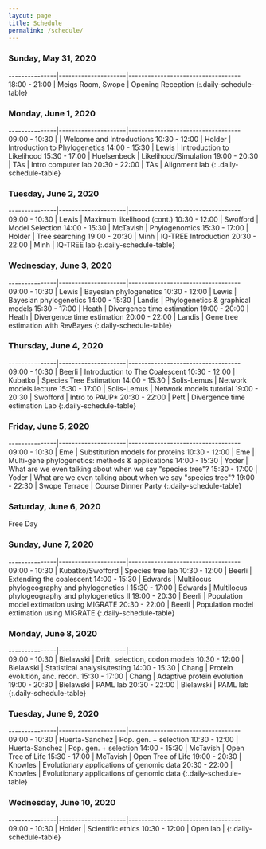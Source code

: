 ```yaml
---
layout: page
title: Schedule
permalink: /schedule/
---
```

### Sunday, May 31, 2020

---------------|---------------------|-----------------------------------
 18:00 - 21:00 |  Meigs Room, Swope  | Opening Reception
{:.daily-schedule-table}

### Monday, June 1, 2020

---------------|---------------------|-----------------------------------
 09:00 - 10:30 |                     | Welcome and Introductions
 10:30 - 12:00 | Holder              | Introduction to Phylogenetics
 14:00 - 15:30 | Lewis               | Introduction to Likelihood
 15:30 - 17:00 | Huelsenbeck         | Likelihood/Simulation
 19:00 - 20:30 | TAs                 | Intro computer lab
 20:30 - 22:00 | TAs                 | Alignment lab
{: .daily-schedule-table}

### Tuesday, June 2, 2020

---------------|---------------------|-----------------------------------
 09:00 - 10:30 | Lewis               | Maximum likelihood (cont.)
 10:30 - 12:00 | Swofford            | Model Selection
 14:00 - 15:30 | McTavish            | Phylogenomics
 15:30 - 17:00 | Holder              | Tree searching
 19:00 - 20:30 | Minh                | IQ-TREE Introduction
 20:30 - 22:00 | Minh                | IQ-TREE lab
{:.daily-schedule-table}
 
### Wednesday, June 3, 2020

---------------|---------------------|-----------------------------------
 09:00 - 10:30 | Lewis                | Bayesian phylogenetics
 10:30 - 12:00 | Lewis                | Bayesian phylogenetics
 14:00 - 15:30 | Landis               | Phylogenetics & graphical models
 15:30 - 17:00 | Heath                | Divergence time estimation
 19:00 - 20:00 | Heath                | Divergence time estimation
 20:00 - 22:00 | Landis               | Gene tree estimation with RevBayes
{:.daily-schedule-table}

### Thursday, June 4, 2020

---------------|---------------------|-----------------------------------
 09:00 - 10:30 | Beerli              | Introduction to The Coalescent
 10:30 - 12:00 | Kubatko             | Species Tree Estimation
 14:00 - 15:30 | Solis-Lemus         | Network models lecture
 15:30 - 17:00 | Solis-Lemus         | Network models tutorial
 19:00 - 20:30 | Swofford            | Intro to PAUP*
 20:30 - 22:00 | Pett                | Divergence time estimation Lab
{:.daily-schedule-table}

### Friday, June 5, 2020

---------------|---------------------|-----------------------------------
 09:00 - 10:30 | Eme                 | Substitution models for proteins
 10:30 - 12:00 | Eme                 | Multi-gene phylogenetics: methods & applications
 14:00 - 15:30 | Yoder               | What are we even talking about when we say "species tree"?
 15:30 - 17:00 | Yoder               |  What are we even talking about when we say "species tree"?
 19:00 - 22:30 | Swope Terrace       | Course Dinner Party
{:.daily-schedule-table}

### Saturday, June 6, 2020

Free Day

### Sunday, June 7, 2020

---------------|---------------------|-----------------------------------
 09:00 - 10:30 | Kubatko/Swofford    | Species tree lab
 10:30 - 12:00 | Beerli              | Extending the coalescent
 14:00 - 15:30 | Edwards             | Multilocus phylogeography and phylogenetics I
 15:30 - 17:00 | Edwards             | 	Multilocus phylogeography and phylogenetics II
 19:00 - 20:30 | Beerli              | Population model extimation using MIGRATE
 20:30 - 22:00 | Beerli              | Population model extimation using MIGRATE
{:.daily-schedule-table}

### Monday, June 8, 2020

---------------|---------------------|-----------------------------------
 09:00 - 10:30 | Bielawski           | Drift, selection, codon models
 10:30 - 12:00 | Bielawski           | Statistical analysis/testing
 14:00 - 15:30 | Chang               | Protein evolution, anc. recon.
 15:30 - 17:00 | Chang               | Adaptive protein evolution
 19:00 - 20:30 | Bielawski           | PAML lab
 20:30 - 22:00 | Bielawski           | PAML lab
{:.daily-schedule-table}

### Tuesday, June 9, 2020

---------------|---------------------|-----------------------------------
 09:00 - 10:30 | Huerta-Sanchez      | Pop. gen. + selection
 10:30 - 12:00 | Huerta-Sanchez      | Pop. gen. + selection
 14:00 - 15:30 | McTavish            | Open Tree of Life
 15:30 - 17:00 | McTavish            | Open Tree of Life
 19:00 - 20:30 | Knowles             | Evolutionary applications of genomic data
 20:30 - 22:00 | Knowles             | Evolutionary applications of genomic data
{:.daily-schedule-table}

### Wednesday, June 10, 2020

---------------|---------------------|-----------------------------------
 09:00 - 10:30 | Holder              | Scientific ethics
 10:30 - 12:00 | Open lab            |
{:.daily-schedule-table}
     
     